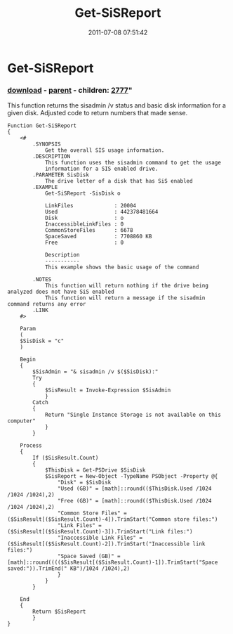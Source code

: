 ﻿---
pid:            2776
parent:         2775
children:       2777
poster:         Jeff Patton
title:          Get-SiSReport
date:           2011-07-08 07:51:42
format:         posh
---

# Get-SiSReport

### [download](2776.ps1) - [parent](2775.md) - children: [2777](2777.md)"

This function returns the sisadmin /v status and basic disk information for a given disk. Adjusted code to return numbers that made sense.

```posh
Function Get-SiSReport
{
    <#
        .SYNOPSIS
            Get the overall SIS usage information.
        .DESCRIPTION
            This function uses the sisadmin command to get the usage
            information for a SIS enabled drive.
        .PARAMETER SisDisk
            The drive letter of a disk that has SiS enabled
        .EXAMPLE
            Get-SiSReport -SisDisk o

            LinkFiles             : 20004
            Used                  : 442378481664
            Disk                  : o
            InaccessibleLinkFiles : 0
            CommonStoreFiles      : 6678
            SpaceSaved            : 7708860 KB
            Free                  : 0
            
            Description
            -----------
            This example shows the basic usage of the command

        .NOTES
            This function will return nothing if the drive being analyzed does not have SiS enabled
            This function will return a message if the sisadmin command returns any error
        .LINK
    #>
    
    Param
    (
    $SisDisk = "c"
    )

    Begin
    {
        $SisAdmin = "& sisadmin /v $($SisDisk):"
        Try
        {
            $SisResult = Invoke-Expression $SisAdmin
            }
        Catch
        {
            Return "Single Instance Storage is not available on this computer"
            }
        }

    Process
    {
        If ($SisResult.Count)
        {
            $ThisDisk = Get-PSDrive $SisDisk
            $SisReport = New-Object -TypeName PSObject -Property @{
                "Disk" = $SisDisk
                "Used (GB)" = [math]::round(($ThisDisk.Used /1024 /1024 /1024),2)
                "Free (GB)" = [math]::round(($ThisDisk.Used /1024 /1024 /1024),2)
                "Common Store Files" = ($SisResult[($SisResult.Count)-4]).TrimStart("Common store files:")
                "Link Files" = ($SisResult[($SisResult.Count)-3]).TrimStart("Link files:")
                "Inaccessible Link Files" = ($SisResult[($SisResult.Count)-2]).TrimStart("Inaccessible link files:")
                "Space Saved (GB)" = [math]::round(((($SisResult[($SisResult.Count)-1]).TrimStart("Space saved:")).TrimEnd(" KB")/1024 /1024),2)
                }
            }
        }

    End
    {
        Return $SisReport
        }
}
```
